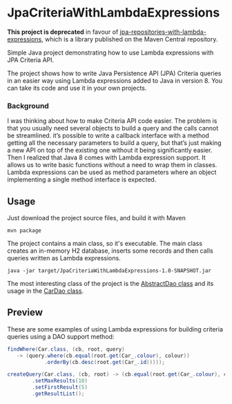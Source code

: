 # JpaCriteriaWithLambdaExpressions #

**This project is deprecated** in favour of [jpa-repositories-with-lambda-expressions](https://github.com/janhalasa/jpa-repositories-with-lambda-expressions), 
which is a library published on the Maven Central repository. 

Simple Java project demonstrating how to use Lambda expressions with JPA Criteria API.

The project shows how to write Java Persistence API (JPA) Criteria queries in an easier way using Lambda expressions added to Java in version 8. You can take its code and use it in your own projects.

### Background ###

I was thinking about how to make Criteria API code easier. The problem is that you usually need several objects to build a query and the calls cannot be streamlined. it’s possible to write a callback interface with a method getting all the necessary parameters to build a query, but that’s just making a new API on top of the existing one without it being significantly easier. Then I realized that Java 8 comes with Lambda expression support. It allows us to write basic functions without a need to wrap them in classes. Lambda expressions can be used as method parameters where an object implementing a single method interface is expected.

## Usage ##

Just download the project source files, and build it with Maven

`mvn package`

The project contains a main class, so it's executable. The main class creates an in-memory H2 database, inserts some records and then calls queries written as Lambda expressions.

`java -jar target/JpaCriteriaWithLambdaExpressions-1.0-SNAPSHOT.jar`

 The most interesting class of the project is the [AbstractDao class](https://github.com/janhalasa/JpaCriteriaWithLambdaExpressions/blob/master/src/main/java/com/halasa/criterialambda/dao/AbstractDao.java) and its usage in the [CarDao class](https://github.com/janhalasa/JpaCriteriaWithLambdaExpressions/blob/master/src/main/java/com/halasa/criterialambda/dao/CarDao.java).
 
## Preview ##
 
 These are  some examples of using Lambda expressions for building criteria queries using a DAO support method:
 
 ```java
 findWhere(Car.class, (cb, root, query)
    -> (query.where(cb.equal(root.get(Car_.colour), colour))
             .orderBy(cb.desc(root.get(Car_.id)))));
```

```java
createQuery(Car.class, (cb, root) -> (cb.equal(root.get(Car_.colour), colour)))
        .setMaxResults(10)
        .setFirstResult(5)
        .getResultList();
```
